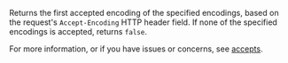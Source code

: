 Returns the first accepted encoding of the specified encodings,
based on the request's `Accept-Encoding` HTTP header field.
If none of the specified encodings is accepted, returns `false`.

For more information, or if you have issues or concerns, see [accepts](https://github.com/expressjs/accepts).
